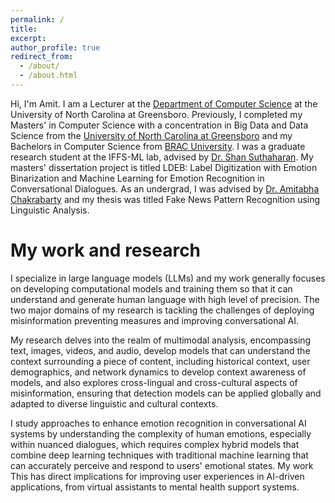 ```yaml
---
permalink: /
title:
excerpt:
author_profile: true
redirect_from: 
  - /about/
  - /about.html
---
```


Hi, I'm Amit. I am a Lecturer at the <a href="https://compsci.uncg.edu/">Department of Computer Science</a> at the University of North Carolina at Greensboro. Previously, I completed my Masters' in Computer Science with a concentration in Big Data and Data Science from the <a href="https://uncg.edu/">University of North Carolina at Greensboro</a> and my Bachelors in Computer Science from <a href="https://cse.sds.bracu.ac.bd/">BRAC University</a>. I was a graduate research student at the IFFS-ML lab, advised by <a href ="https://sites.google.com/uncg.edu/shan-suthaharan/home">Dr. Shan Suthaharan</a>. My masters' dissertation project is titled LDEB: Label Digitization with Emotion Binarization and Machine Learning for Emotion Recognition in Conversational Dialogues. As an undergrad, I was advised by <a href="https://cse.sds.bracu.ac.bd/faculty_profile/69/dr_amitabha_chakrabarty">Dr. Amitabha Chakrabarty</a> and my thesis was titled Fake News Pattern Recognition using Linguistic Analysis.

# My work and research

I specialize in large language models (LLMs) and my work generally focuses on developing computational models and training them so that it can understand and generate human language with high level of precision. The two major domains of my research is tackling the challenges of deploying misinformation preventing measures and improving conversational AI. 

My research delves into the realm of multimodal analysis, encompassing text, images, videos, and audio, develop models that can understand the context surrounding a piece of content, including historical context, user demographics, and network dynamics to develop context awareness of models, and also explores cross-lingual and cross-cultural aspects of misinformation, ensuring that detection models can be applied globally and adapted to diverse linguistic and cultural contexts.

I study approaches to enhance emotion recognition in conversational AI systems by understanding the complexity of human emotions, especially within nuanced dialogues, which requires complex hybrid models that combine deep learning techniques with traditional machine learning that can accurately perceive and respond to users' emotional states. My work This has direct implications for improving user experiences in AI-driven applications, from virtual assistants to mental health support systems.

